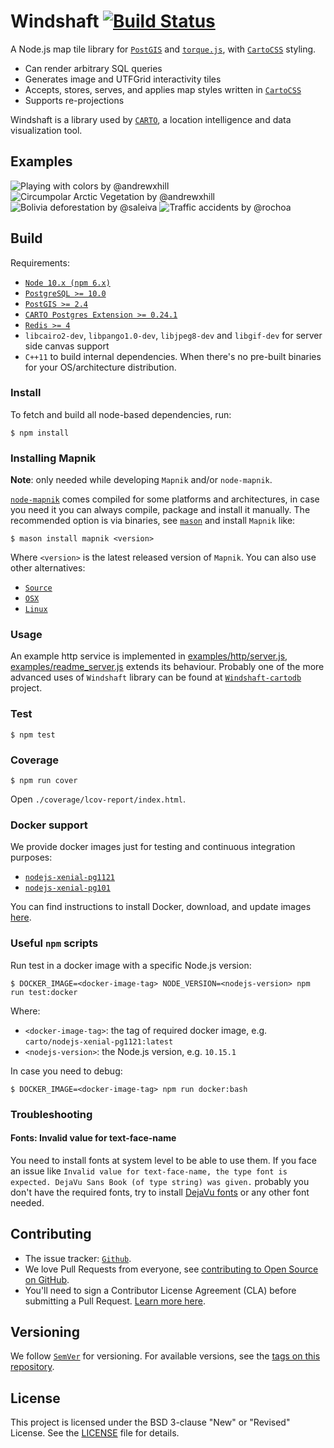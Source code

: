 # Windshaft [![Build Status](https://travis-ci.org/CartoDB/Windshaft.svg?branch=master)](https://travis-ci.org/CartoDB/Windshaft)

A Node.js map tile library for [`PostGIS`](https://postgis.net/) and [`torque.js`](https://github.com/CartoDB/torque), with [`CartoCSS`](https://cartocss.readthedocs.io/en/latest/) styling.

* Can render arbitrary SQL queries
* Generates image and UTFGrid interactivity tiles
* Accepts, stores, serves, and applies map styles written in [`CartoCSS`](https://cartocss.readthedocs.io/en/latest/)
* Supports re-projections

Windshaft is a library used by [`CARTO`](https://carto.com/), a location intelligence and data visualization tool.

## Examples

![Playing with colors by @andrewxhill](https://github.com/CartoDB/Windshaft/raw/master/examples/images/screen_0.png) ![Circumpolar Arctic Vegetation by @andrewxhill](https://github.com/CartoDB/Windshaft/raw/master/examples/images/screen_1.png)
![Bolivia deforestation by @saleiva](https://github.com/CartoDB/Windshaft/raw/master/examples/images/screen_2.png) ![Traffic accidents by @rochoa](https://github.com/CartoDB/Windshaft/raw/master/examples/images/screen_3.png)

## Build

Requirements:

* [`Node 10.x (npm 6.x)`](https://nodejs.org/dist/latest-v10.x/)
* [`PostgreSQL >= 10.0`](https://www.postgresql.org/download/)
* [`PostGIS >= 2.4`](https://postgis.net/install/)
* [`CARTO Postgres Extension >= 0.24.1`](https://github.com/CartoDB/cartodb-postgresql)
* [`Redis >= 4`](https://redis.io/download)
* `libcairo2-dev`, `libpango1.0-dev`, `libjpeg8-dev` and `libgif-dev` for server side canvas support
* `C++11` to build internal dependencies. When there's no pre-built binaries for your OS/architecture distribution.

### Install

To fetch and build all node-based dependencies, run:

```shell
$ npm install
```

### Installing Mapnik

**Note**: only needed while developing `Mapnik` and/or `node-mapnik`.

[`node-mapnik`](https://github.com/mapnik/node-mapnik) comes compiled for some platforms and architectures, in case you need it you can always compile, package and install it manually. The recommended option is via binaries, see [`mason`](https://github.com/mapbox/mason#installation) and install `Mapnik` like:

```shell
$ mason install mapnik <version>
```

Where `<version>` is the latest released version of `Mapnik`. You can also use other alternatives:

* [`Source`](https://github.com/mapnik/mapnik)
* [`OSX`](https://github.com/mapnik/mapnik/wiki/MacInstallation_Homebrew)
* [`Linux`](https://github.com/mapnik/mapnik/wiki/LinuxInstallation)

### Usage

An example http service is implemented in [examples/http/server.js](examples/http/server.js), [examples/readme_server.js](examples/readme_server.js) extends its behaviour. Probably one of the more advanced uses of `Windshaft` library can be found at [`Windshaft-cartodb`](https://github.com/CartoDB/Windshaft-cartodb) project.

### Test

```shell
$ npm test
```

### Coverage

```shell
$ npm run cover
```

Open `./coverage/lcov-report/index.html`.

### Docker support

We provide docker images just for testing and continuous integration purposes:

* [`nodejs-xenial-pg1121`](https://hub.docker.com/r/carto/nodejs-xenial-pg1121/tags)
* [`nodejs-xenial-pg101`](https://hub.docker.com/r/carto/nodejs-xenial-pg101/tags)

You can find instructions to install Docker, download, and update images [here](https://github.com/CartoDB/Windshaft-cartodb/blob/master/docker/reference.md).

### Useful `npm` scripts

Run test in a docker image with a specific Node.js version:

```shell
$ DOCKER_IMAGE=<docker-image-tag> NODE_VERSION=<nodejs-version> npm run test:docker
```

Where:

* `<docker-image-tag>`: the tag of required docker image, e.g. `carto/nodejs-xenial-pg1121:latest`
* `<nodejs-version>`: the Node.js version, e.g. `10.15.1`

In case you need to debug:

```shell
$ DOCKER_IMAGE=<docker-image-tag> npm run docker:bash
```

### Troubleshooting

#### Fonts: Invalid value for text-face-name

You need to install fonts at system level to be able to use them. If you face an issue like `Invalid value for text-face-name, the type font is expected. DejaVu Sans Book (of type string) was given.` probably you don't have the required fonts, try to install [DejaVu fonts](http://dejavu-fonts.org/wiki/Download) or any other font needed.

## Contributing

* The issue tracker: [`Github`](https://github.com/CartoDB/Windshaft/issues).
* We love Pull Requests from everyone, see [contributing to Open Source on GitHub](https://guides.github.com/activities/contributing-to-open-source/#contributing).
* You'll need to sign a Contributor License Agreement (CLA) before submitting a Pull Request. [Learn more here](https://carto.com/contributions).

## Versioning

We follow [`SemVer`](http://semver.org/) for versioning. For available versions, see the [tags on this repository](https://github.com/CartoDB/Windshaft/tags).

## License

This project is licensed under the BSD 3-clause "New" or "Revised" License. See the [LICENSE](LICENSE) file for details.
